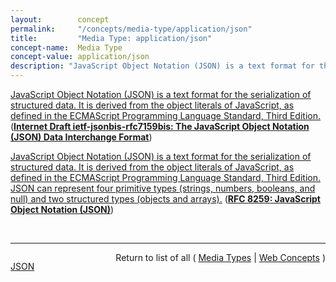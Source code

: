 ```yaml
---
layout:        concept
permalink:     "/concepts/media-type/application/json"
title:         "Media Type: application/json"
concept-name:  Media Type
concept-value: application/json
description: "JavaScript Object Notation (JSON) is a text format for the serialization of structured data. It is derived from the object literals of JavaScript, as defined in the ECMAScript Programming Language Standard, Third Edition."
---
```


[JavaScript Object Notation (JSON) is a text format for the serialization of structured data. It is derived from the object literals of JavaScript, as defined in the ECMAScript Programming Language Standard, Third Edition.](http://tools.ietf.org/html/draft-ietf-jsonbis-rfc7159bis#section-1 "Read documentation for Media Type &#34;application/json&#34;") (**[Internet Draft ietf-jsonbis-rfc7159bis: The JavaScript Object Notation (JSON) Data Interchange Format](/specs/IETF/I-D/ietf-jsonbis-rfc7159bis "JavaScript Object Notation (JSON) is a lightweight, text-based, language-independent data interchange format. It was derived from the ECMAScript Programming Language Standard. JSON defines a small set of formatting rules for the portable representation of structured data. This document removes inconsistencies with other specifications of JSON, repairs specification errors, and offers experience-based interoperability guidance.")**)

[JavaScript Object Notation (JSON) is a text format for the serialization of structured data. It is derived from the object literals of JavaScript, as defined in the ECMAScript Programming Language Standard, Third Edition. JSON can represent four primitive types (strings, numbers, booleans, and null) and two structured types (objects and arrays).](http://tools.ietf.org/html/rfc8259#section-1 "Read documentation for Media Type &#34;application/json&#34;") (**[RFC 8259: JavaScript Object Notation (JSON)](/specs/IETF/RFC/8259 "JavaScript Object Notation (JSON) is a lightweight, text-based, language-independent data interchange format. It was derived from the ECMAScript Programming Language Standard. JSON defines a small set of formatting rules for the portable representation of structured data. This document removes inconsistencies with other specifications of JSON, repairs specification errors, and offers experience-based interoperability guidance.")**)

<br/>
<hr/>

<p style="float : left"><a href="./application/json.json" title="JSON representing this particular Web Concept value">JSON</a></p>
<p style="text-align: right">Return to list of all ( <a href="../media-type/">Media Types</a> | <a href="../">Web Concepts</a> )</p>
